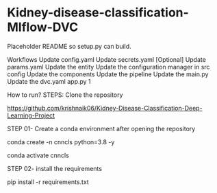 # Kidney-disease-classification-Mlflow-DVC
Placeholder README so setup.py can build.


Workflows
Update config.yaml
Update secrets.yaml [Optional]
Update params.yaml
Update the entity
Update the configuration manager in src config
Update the components
Update the pipeline
Update the main.py
Update the dvc.yaml
app.py
1


How to run?
STEPS:
Clone the repository

https://github.com/krishnaik06/Kidney-Disease-Classification-Deep-Learning-Project

STEP 01- Create a conda environment after opening the repository

conda create -n cnncls python=3.8 -y

conda activate cnncls

STEP 02- install the requirements

pip install -r requirements.txt


